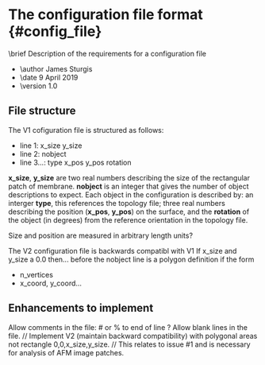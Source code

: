 # The configuration file format {#config_file}
\brief   Description of the requirements for a configuration file

 * \author  James Sturgis
 * \date    9 April 2019
 * \version 1.0

## File structure

The V1 cofiguration file is structured as follows:

 * line 1: x_size y_size
 * line 2: nobject
 * line 3...: type x_pos y_pos rotation

**x_size**, **y_size** are two real numbers describing the size of the rectangular patch of membrane.
**nobject** is an integer that gives the number of object descriptions to expect.
Each object in the configuration is described by:
an interger **type**, this references the topology file;
three real numbers describing the position (**x_pos**, **y_pos**) on the surface,
and the **rotation** of the object (in degrees) from the reference orientation in the topology file.

Size and position are measured in arbitrary length units?

The V2 configuration file is backwards compatibl with V1
If x_size and y_size a 0.0 then...
before the nobject line is a polygon definition if the form
 * n_vertices
 * x_coord, y_coord...


## Enhancements to implement

Allow comments in the file: # or % to end of line ?
Allow blank lines in the file.
// Implement V2 (maintain backward compatibility) with polygonal areas not rectangle 0,0,x_size,y_size. 
// This relates to issue #1 and is necessary for analysis of AFM image patches.


